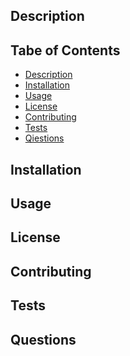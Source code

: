 




## Description
<!-- code -->


## Tabe of Contents
- [Description](#description)
- [Installation](#installation)
- [Usage](#usage)
- [License](#license)
- [Contributing](#contributing)
- [Tests](#tests)
- [Qiestions](#questions)


## Installation
<!-- code -->



## Usage
<!-- code -->



## License
<!-- code -->



## Contributing
<!-- code -->



## Tests
<!-- code -->



## Questions
<!-- code -->


<!-- export? -->